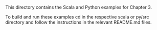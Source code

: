 This directory contains the Scala and Python examples for Chapter 3.

To build and run these examples cd in the respective scala or py/src directory and follow the instructions in the relevant README.md files.
